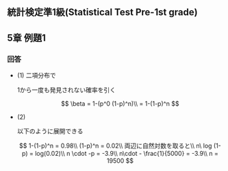 ## 統計検定準1級(Statistical Test Pre-1st grade)
## 5章 例題1
### 回答

- (1) 二項分布で
    
    1から一度も発見されない確率を引く
    
    $$
    \beta = 1-(p^0 (1-p)^n)\\
    = 1-(1-p)^n
    $$
    

- (2)
    
    以下のように展開できる
    
    $$
    1-(1-p)^n = 0.98\\
    (1-p)^n = 0.02\\
    両辺に自然対数を取ると\\
    n\ log (1-p) = log(0.02)\\
    n \cdot -p = -3.9\\
    n\cdot - \frac{1}{5000} = -3.9\\
    n = 19500
    $$